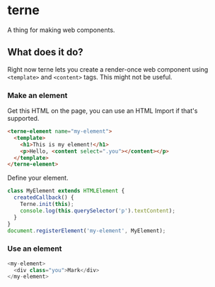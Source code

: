 # terne

A thing for making web components.

## What does it do?

Right now terne lets you create a render-once web component
using `<template>` and `<content>` tags. This might not be useful.

### Make an element

Get this HTML on the page, you can use an HTML Import if that's
supported.

```html
<terne-element name="my-element">
  <template>
    <h1>This is my element!</h1>
    <p>Hello, <content select=".you"></content></p>
  </template>
</terne-element>
```

Define your element.

```js
class MyElement extends HTMLElement {
  createdCallback() {
    Terne.init(this);
    console.log(this.querySelector('p').textContent);
  }
}
document.registerElement('my-element', MyElement);
```

### Use an element

```js
<my-element>
  <div class="you">Mark</div>
</my-element>
```
